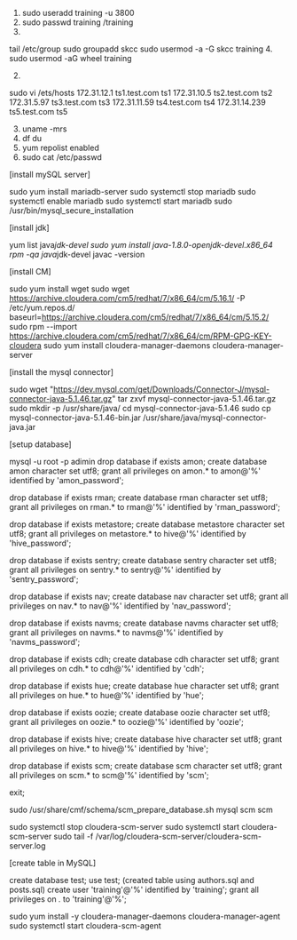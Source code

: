 1. sudo useradd training -u 3800
2. sudo passwd training    /training
3. 
tail /etc/group
sudo groupadd skcc
sudo usermod -a -G skcc training
4. sudo usermod -aG wheel training

2.
sudo vi /ets/hosts
172.31.12.1     ts1.test.com    ts1
172.31.10.5     ts2.test.com    ts2
172.31.5.97     ts3.test.com    ts3
172.31.11.59    ts4.test.com    ts4
172.31.14.239   ts5.test.com    ts5

3. uname -mrs
4. df 
du
5. yum repolist enabled
6. sudo cat /etc/passwd



[install mySQL server]

sudo yum install mariadb-server
sudo systemctl stop mariadb
sudo systemctl enable mariadb
sudo systemctl start mariadb
sudo /usr/bin/mysql_secure_installation


[install jdk]


yum list java*jdk-devel
sudo yum install java-1.8.0-openjdk-devel.x86_64
rpm -qa java*jdk-devel
javac -version


[install CM]


sudo yum install wget
sudo wget https://archive.cloudera.com/cm5/redhat/7/x86_64/cm/5.16.1/ -P /etc/yum.repos.d/
baseurl=https://archive.cloudera.com/cm5/redhat/7/x86_64/cm/5.15.2/
sudo rpm --import \
https://archive.cloudera.com/cm5/redhat/7/x86_64/cm/RPM-GPG-KEY-cloudera
sudo yum install cloudera-manager-daemons cloudera-manager-server


[install the mysql connector]

sudo wget "https://dev.mysql.com/get/Downloads/Connector-J/mysql-connector-java-5.1.46.tar.gz"
tar zxvf mysql-connector-java-5.1.46.tar.gz
sudo mkdir -p /usr/share/java/
cd mysql-connector-java-5.1.46
sudo cp mysql-connector-java-5.1.46-bin.jar /usr/share/java/mysql-connector-java.jar


[setup database]

mysql -u root -p adimin
drop database if exists amon;
create database amon character set utf8;
grant all privileges on amon.* to amon@'%' identified by 'amon_password';

drop database if exists rman;
create database rman character set utf8;
grant all privileges on rman.* to rman@'%' identified by 'rman_password';

drop database if exists metastore;
create database metastore character set utf8;
grant all privileges on metastore.* to hive@'%' identified by 'hive_password';

drop database if exists sentry;
create database sentry character set utf8;
grant all privileges on sentry.* to sentry@'%' identified by 'sentry_password';

drop database if exists nav;
create database nav character set utf8;
grant all privileges on nav.* to nav@'%' identified by 'nav_password';

drop database if exists navms;
create database navms character set utf8;
grant all privileges on navms.* to navms@'%' identified by 'navms_password';

drop database if exists cdh;
create database cdh character set utf8;
grant all privileges on cdh.* to cdh@'%' identified by 'cdh';

drop database if exists hue;
create database hue character set utf8;
grant all privileges on hue.* to hue@'%' identified by 'hue';

drop database if exists oozie;
create database oozie character set utf8;
grant all privileges on oozie.* to oozie@'%' identified by 'oozie';

drop database if exists hive;
create database hive character set utf8;
grant all privileges on hive.* to hive@'%' identified by 'hive';

drop database if exists scm;
create database scm character set utf8;
grant all privileges on scm.* to scm@'%' identified by 'scm';

exit;

sudo /usr/share/cmf/schema/scm_prepare_database.sh mysql scm scm

sudo systemctl stop cloudera-scm-server
sudo systemctl start cloudera-scm-server
sudo tail -f /var/log/cloudera-scm-server/cloudera-scm-server.log



[create table in MySQL]

create database test;
use test;
(created table using authors.sql and posts.sql)
create user 'training'@'%' identified by 'training';
grant all privileges on *.* to 'training'@'%';


sudo yum install -y cloudera-manager-daemons cloudera-manager-agent
sudo systemctl start cloudera-scm-agent
